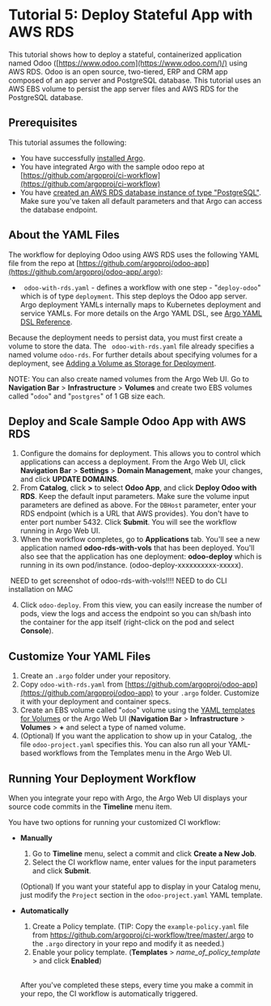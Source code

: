 # Tutorial 5: Deploy Stateful App with AWS RDS

This tutorial shows how to deploy a stateful, containerized application named Odoo ([https://www.odoo.com](https://www.odoo.com/)/) using AWS RDS. Odoo is an open source, two-tiered, ERP and CRM app composed of an app server and PostgreSQL database. This tutorial uses an AWS EBS volume to persist the app server files and AWS RDS for the PostgreSQL database.

## Prerequisites

This tutorial assumes the following:

* You have successfully [installed Argo](https://argoproj.github.io/argo-site/#/get-started/installation).
* You have integrated Argo with the sample odoo repo at [https://github.com/argoproj/ci-workflow](https://github.com/argoproj/ci-workflow)
* You have [created an AWS RDS database instance of type "PostgreSQL"](http://docs.aws.amazon.com/AmazonRDS/latest/UserGuide/CHAP_GettingStarted.CreatingConnecting.PostgreSQL.html). Make sure you've taken all default parameters and that Argo can access the database endpoint.

## About the YAML Files

The workflow for deploying Odoo using AWS RDS uses the following YAML file from the repo at  [https://github.com/argoproj/odoo-app](https://github.com/argoproj/odoo-app/.argo):

* ` odoo-with-rds.yaml` - defines a workflow with one step - "`deploy-odoo`" which is of type `deployment`. This step deploys the Odoo app server. Argo deployment YAMLs internally maps to Kubernetes deployment and service YAMLs. For more details on the Argo YAML DSL, see [Argo YAML DSL Reference](./../yaml/dsl_reference_intro.md).

Because the deployment needs to persist data, you must first create a volume to store the data. The ` odoo-with-rds.yaml` file already specifies a named volume `odoo-rds`. For further details about specifying volumes for a deployment, see [Adding a Volume as Storage for Deployment](#/docs;doc=yaml%2Fex_add_volume_deployment.md).

NOTE: You can also create named volumes from the Argo Web UI. Go to **Navigation Bar** > **Infrastructure** > **Volumes** and create two EBS volumes called "`odoo`" and "`postgres`" of 1 GB size each.

## Deploy and Scale Sample Odoo App with AWS RDS

1. Configure the domains for deployment. This allows you to control which applications can access a deployment. From the Argo Web UI, click **Navigation Bar** > **Settings** > **Domain Management**, make your changes, and click **UPDATE DOMAINS**.
2. From **Catalog**, click **>** to select **Odoo App**, and click **Deploy Odoo with RDS**. Keep the default input parameters. Make sure the volume input parameters are defined as above. For the `DBHost` parameter, enter your RDS endpoint (which is a URL that AWS provides). You don't have to enter port number 5432. Click **Submit**. You will see the workflow running in Argo Web UI.
3. When the workflow completes, go to **Applications** tab. You'll see a new application named **odoo-rds-with-vols** that has been deployed.
You'll also see that the application has one deployment: **odoo-deploy** which is running in its own pod/instance. (odoo-deploy-xxxxxxxxxx-xxxxx).

![]() NEED to get screenshot of odoo-rds-with-vols!!!! NEED to do CLI installation on MAC

4.  Click `odoo-deploy`. From this view, you can easily increase the number of pods, view the logs and access the endpoint so you can sh/bash into the container for the app itself (right-click on the pod and select **Console**).

## Customize Your YAML Files

1.  Create an `.argo` folder under your repository.
2.  Copy `odoo-with-rds.yaml` from [https://github.com/argoproj/odoo-app](https://github.com/argoproj/odoo-app) to your `.argo` folder. Customize it with your deployment and container specs.
3.  Create an EBS volume called "`odoo`" volume using the [YAML templates for Volumes](./../ex_add_volume_deployment.md) or the Argo Web UI (**Navigation Bar** > **Infrastructure** > **Volumes** > **+** and select a type of  named volume.
4.  (Optional) If you want the application to show up in your Catalog, .the file `odoo-project.yaml` specifies this. You can also run all your YAML-based workflows from the Templates menu in the Argo Web UI.

## Running Your Deployment Workflow

When you integrate your repo with Argo, the Argo Web UI displays your source code commits in the **Timeline** menu item.

You have two options for running your customized CI workflow:

 * **Manually**
	1. Go to **Timeline** menu, select a commit and click **Create a New Job**.
	1. Select the CI workflow name, enter values for the input parameters and click **Submit**.  

   (Optional)  If you want your stateful app to display in your Catalog menu, just modify the `Project` section in the `odoo-project.yaml` YAML template.


 * **Automatically**
	1. Create a Policy template. (TIP: Copy the `example-policy.yaml` file from https://github.com/argoproj/ci-workflow/tree/master/.argo to the `.argo` directory in your repo and modify it as needed.)
	1. Enable your policy template. (**Templates** > *name_of_policy_template* > and click **Enabled**)  
   <br/>

   After you've completed these steps, every time you make a commit in your repo, the CI workflow is automatically triggered.
